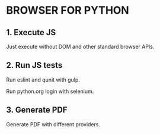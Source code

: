 # BROWSER FOR PYTHON

## 1. Execute JS

Just execute without DOM and other standard browser APIs.

## 2. Run JS tests

Run eslint and qunit with gulp.

Run python.org login with selenium.

## 3. Generate PDF

Generate PDF with different providers.
